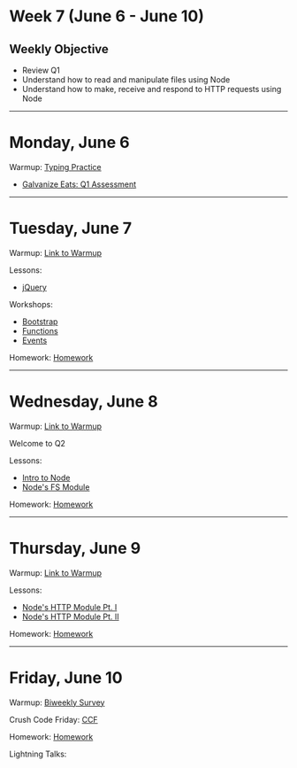 # Week 7 (June 6 - June 10)

## Weekly Objective

- Review Q1
- Understand how to read and manipulate files using Node
- Understand how to make, receive and respond to HTTP requests using Node

---

# Monday, June 6

Warmup: [Typing Practice](https://typing.io/)


- [Galvanize Eats: Q1 Assessment](/curriculums/56/articles/3194)

---

# Tuesday, June 7

Warmup: [Link to Warmup](http://github.com/gSchool)

Lessons:

- [jQuery](/cohorts/68/student_dashboard)

Workshops:

- [Bootstrap]()
- [Functions]()
- [Events]()

Homework: [Homework](/cohorts/68/student_dashboard)

---

# Wednesday, June 8

Warmup: [Link to Warmup](http://github.com/gSchool)

Welcome to Q2

Lessons:

- [Intro to Node]()
- [Node's FS Module]()

Homework: [Homework](/cohorts/68/student_dashboard)

---

# Thursday, June 9

Warmup: [Link to Warmup](http://github.com/gSchool)

Lessons:

- [Node's HTTP Module Pt. I]()
- [Node's HTTP Module Pt. II]()

Homework: [Homework](/cohorts/68/student_dashboard)

---

# Friday, June 10

Warmup: [Biweekly Survey](https://docs.google.com/forms/d/1XsnxPufkGL24Bnsa_8IxcyJT6-VudP4QC9VqbTbctAw/viewform?usp=send_form)

Crush Code Friday: [CCF](/cohorts/68/student_dashboard)

Homework: [Homework](/cohorts/68/student_dashboard)

Lightning Talks:

